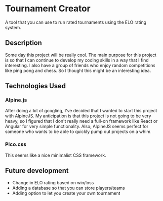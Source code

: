 # Tournament Creator

A tool that you can use to run rated tournaments using the ELO rating system.

## Description

Some day this project will be really cool. The main purpose for this project is so that I can continue to develop my coding skills in a way that I find interesting. I also have a group of friends who enjoy random competitions like ping pong and chess. So I thought this might be an interesting idea.

## Technologies Used

### Alpine.js

After doing a lot of googling, I've decided that I wanted to start this project with AlpineJS. My anticipation is that this project is not going to be very heavy, so I figured that I don't really need a full-on framework like React or Angular for very simple functionality. Also, AlpineJS seems perfect for someone who wants to be able to quickly pump out projects on a whim.

### Pico.css

This seems like a nice minimalist CSS framework.

## Future development

- Change in ELO rating based on win/loss
- Adding a database so that you can store players/teams
- Adding option to let you create your own tournament
